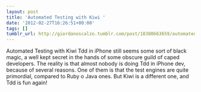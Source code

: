 ```yaml
---
layout: post
title: 'Automated Testing with Kiwi '
date: '2012-02-27T16:26:51+00:00'
tags: []
tumblr_url: http://giordanoscalzo.tumblr.com/post/18380663659/automated-testing-with-kiwi
---
```

Automated Testing with Kiwi Tdd in iPhone still seems some sort of black magic, a well kept secret in the hands of some obscure guild of caped developers.
The reality is that almost nobody is doing Tdd in iPhone dev, because of several reasons.
One of them is that the test engines are quite primordial, compared to Ruby o Java ones.
But Kiwi  is a different one, and Tdd is fun again!
